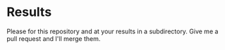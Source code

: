 # Results

Please for this repository and at your results in a subdirectory. Give me a pull request and I'll merge them.
